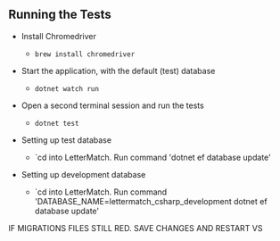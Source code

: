 ## Running the Tests

- Install Chromedriver
  * `brew install chromedriver`
- Start the application, with the default (test) database
  * `dotnet watch run`
- Open a second terminal session and run the tests
  * `dotnet test`

- Setting up test database
  * `cd into LetterMatch. Run command 'dotnet ef database update'
- Setting up development database
  * `cd into LetterMatch. Run command 'DATABASE_NAME=lettermatch_csharp_development dotnet ef database update'

IF MIGRATIONS FILES STILL RED. SAVE CHANGES AND RESTART VS